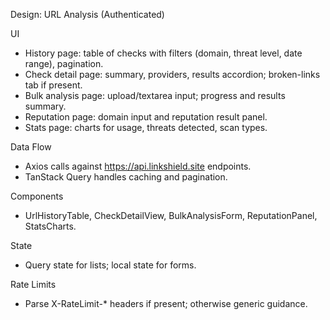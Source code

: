Design: URL Analysis (Authenticated)

UI
- History page: table of checks with filters (domain, threat level, date range), pagination.
- Check detail page: summary, providers, results accordion; broken-links tab if present.
- Bulk analysis page: upload/textarea input; progress and results summary.
- Reputation page: domain input and reputation result panel.
- Stats page: charts for usage, threats detected, scan types.

Data Flow
- Axios calls against https://api.linkshield.site endpoints.
- TanStack Query handles caching and pagination.

Components
- UrlHistoryTable, CheckDetailView, BulkAnalysisForm, ReputationPanel, StatsCharts.

State
- Query state for lists; local state for forms.

Rate Limits
- Parse X-RateLimit-* headers if present; otherwise generic guidance.
